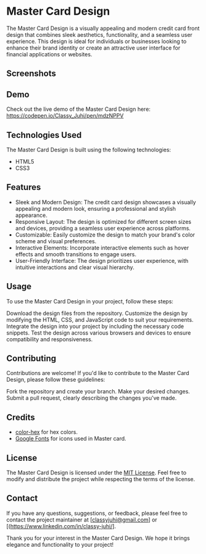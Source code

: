 # Master Card Design
The Master Card Design is a visually appealing and modern credit card front design that combines sleek aesthetics, functionality, and a seamless user experience. This design is ideal for individuals or businesses looking to enhance their brand identity or create an attractive user interface for financial applications or websites.

## Screenshots


## Demo
Check out the live demo of the Master Card Design here: https://codepen.io/Classy_Juhi/pen/mdzNPPV

## Technologies Used
The Master Card Design is built using the following technologies:

- HTML5
- CSS3

## Features
- Sleek and Modern Design: The credit card design showcases a visually appealing and modern look, ensuring a professional and stylish appearance.
- Responsive Layout: The design is optimized for different screen sizes and devices, providing a seamless user experience across platforms.
- Customizable: Easily customize the design to match your brand's color scheme and visual preferences.
- Interactive Elements: Incorporate interactive elements such as hover effects and smooth transitions to engage users.
- User-Friendly Interface: The design prioritizes user experience, with intuitive interactions and clear visual hierarchy.

## Usage
To use the Master Card Design in your project, follow these steps:

Download the design files from the repository.
Customize the design by modifying the HTML, CSS, and JavaScript code to suit your requirements.
Integrate the design into your project by including the necessary code snippets.
Test the design across various browsers and devices to ensure compatibility and responsiveness.

## Contributing
Contributions are welcome! If you'd like to contribute to the Master Card Design, please follow these guidelines:

Fork the repository and create your branch.
Make your desired changes.
Submit a pull request, clearly describing the changes you've made.

## Credits

- [color-hex](https://www.color-hex.com/) for hex colors.
- [Google Fonts](https://fonts.google.com/icons) for icons used in Master card.

## License

The Master Card Design is licensed under the [MIT License](https://opensource.org/licenses/MIT). Feel free to modify and distribute the project while respecting the terms of the license.

## Contact

If you have any questions, suggestions, or feedback, please feel free to contact the project maintainer at [classyjuhi@gmail.com] or [(https://www.linkedin.com/in/classy-juhi/].

Thank you for your interest in the Master Card Design. We hope it brings elegance and functionality to your project!
